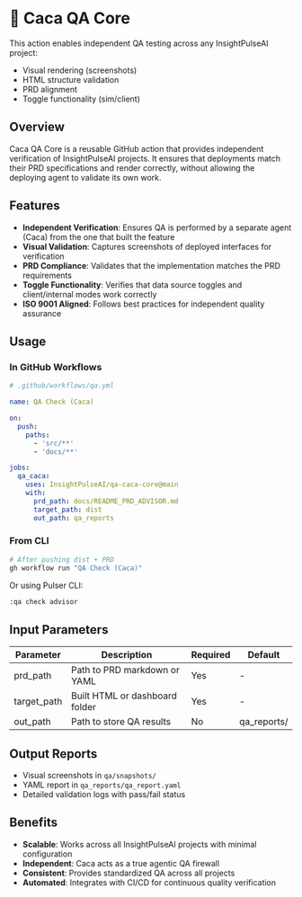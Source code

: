 # 🧪 Caca QA Core

This action enables independent QA testing across any InsightPulseAI project:
- Visual rendering (screenshots)
- HTML structure validation
- PRD alignment
- Toggle functionality (sim/client)

## Overview

Caca QA Core is a reusable GitHub action that provides independent verification of InsightPulseAI projects. It ensures that deployments match their PRD specifications and render correctly, without allowing the deploying agent to validate its own work.

## Features

- **Independent Verification**: Ensures QA is performed by a separate agent (Caca) from the one that built the feature
- **Visual Validation**: Captures screenshots of deployed interfaces for verification
- **PRD Compliance**: Validates that the implementation matches the PRD requirements
- **Toggle Functionality**: Verifies that data source toggles and client/internal modes work correctly
- **ISO 9001 Aligned**: Follows best practices for independent quality assurance

## Usage

### In GitHub Workflows

```yaml
# .github/workflows/qa.yml

name: QA Check (Caca)

on:
  push:
    paths:
      - 'src/**'
      - 'docs/**'

jobs:
  qa_caca:
    uses: InsightPulseAI/qa-caca-core@main
    with:
      prd_path: docs/README_PRD_ADVISOR.md
      target_path: dist
      out_path: qa_reports
```

### From CLI

```bash
# After pushing dist + PRD
gh workflow run "QA Check (Caca)"
```

Or using Pulser CLI:

```bash
:qa check advisor
```

## Input Parameters

| Parameter | Description | Required | Default |
|-----------|-------------|----------|---------|
| prd_path | Path to PRD markdown or YAML | Yes | - |
| target_path | Built HTML or dashboard folder | Yes | - |
| out_path | Path to store QA results | No | qa_reports/ |

## Output Reports

- Visual screenshots in `qa/snapshots/`
- YAML report in `qa_reports/qa_report.yaml`
- Detailed validation logs with pass/fail status

## Benefits

- **Scalable**: Works across all InsightPulseAI projects with minimal configuration
- **Independent**: Caca acts as a true agentic QA firewall
- **Consistent**: Provides standardized QA across all projects
- **Automated**: Integrates with CI/CD for continuous quality verification